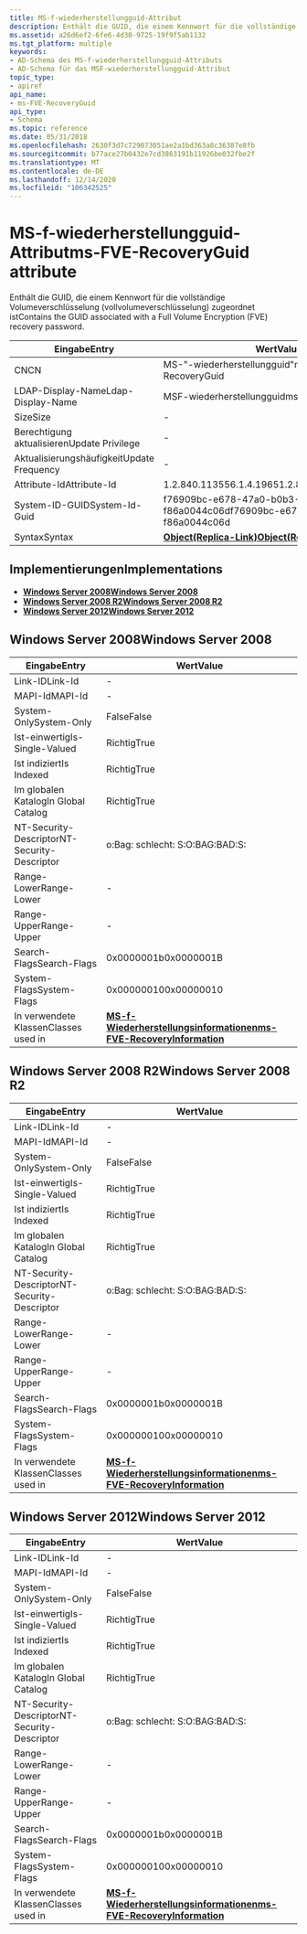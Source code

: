 ```yaml
---
title: MS-f-wiederherstellungguid-Attribut
description: Enthält die GUID, die einem Kennwort für die vollständige Volumeverschlüsselung (vollvolumeverschlüsselung) zugeordnet ist
ms.assetid: a26d6ef2-6fe6-4d30-9725-19f9f5ab1132
ms.tgt_platform: multiple
keywords:
- AD-Schema des MS-f-wiederherstellungguid-Attributs
- AD-Schema für das MSF-wiederherstellungguid-Attribut
topic_type:
- apiref
api_name:
- ms-FVE-RecoveryGuid
api_type:
- Schema
ms.topic: reference
ms.date: 05/31/2018
ms.openlocfilehash: 2630f3d7c729073051ae2a1bd363a8c36387e8fb
ms.sourcegitcommit: b77ace27b0432e7cd3863191b11926be032fbe2f
ms.translationtype: MT
ms.contentlocale: de-DE
ms.lasthandoff: 12/14/2020
ms.locfileid: "106342525"
---
```

# <a name="ms-fve-recoveryguid-attribute"></a><span data-ttu-id="d36c3-105">MS-f-wiederherstellungguid-Attribut</span><span class="sxs-lookup"><span data-stu-id="d36c3-105">ms-FVE-RecoveryGuid attribute</span></span>

<span data-ttu-id="d36c3-106">Enthält die GUID, die einem Kennwort für die vollständige Volumeverschlüsselung (vollvolumeverschlüsselung) zugeordnet ist</span><span class="sxs-lookup"><span data-stu-id="d36c3-106">Contains the GUID associated with a Full Volume Encryption (FVE) recovery password.</span></span>



| <span data-ttu-id="d36c3-107">Eingabe</span><span class="sxs-lookup"><span data-stu-id="d36c3-107">Entry</span></span> | <span data-ttu-id="d36c3-108">Wert</span><span class="sxs-lookup"><span data-stu-id="d36c3-108">Value</span></span> |
|-------------------|-------------------------------------------------------|
| <span data-ttu-id="d36c3-109">CN</span><span class="sxs-lookup"><span data-stu-id="d36c3-109">CN</span></span>                | <span data-ttu-id="d36c3-110">MS-"-wiederherstellungguid"</span><span class="sxs-lookup"><span data-stu-id="d36c3-110">ms-FVE-RecoveryGuid</span></span>                                   |
| <span data-ttu-id="d36c3-111">LDAP-Display-Name</span><span class="sxs-lookup"><span data-stu-id="d36c3-111">Ldap-Display-Name</span></span> | <span data-ttu-id="d36c3-112">MSF-wiederherstellungguid</span><span class="sxs-lookup"><span data-stu-id="d36c3-112">msFVE-RecoveryGuid</span></span>                                    |
| <span data-ttu-id="d36c3-113">Size</span><span class="sxs-lookup"><span data-stu-id="d36c3-113">Size</span></span>              | \-                                                    |
| <span data-ttu-id="d36c3-114">Berechtigung aktualisieren</span><span class="sxs-lookup"><span data-stu-id="d36c3-114">Update Privilege</span></span>  | \-                                                    |
| <span data-ttu-id="d36c3-115">Aktualisierungshäufigkeit</span><span class="sxs-lookup"><span data-stu-id="d36c3-115">Update Frequency</span></span>  | \-                                                    |
| <span data-ttu-id="d36c3-116">Attribute-Id</span><span class="sxs-lookup"><span data-stu-id="d36c3-116">Attribute-Id</span></span>      | <span data-ttu-id="d36c3-117">1.2.840.113556.1.4.1965</span><span class="sxs-lookup"><span data-stu-id="d36c3-117">1.2.840.113556.1.4.1965</span></span>                               |
| <span data-ttu-id="d36c3-118">System-ID-GUID</span><span class="sxs-lookup"><span data-stu-id="d36c3-118">System-Id-Guid</span></span>    | <span data-ttu-id="d36c3-119">f76909bc-e678-47a0-b0b3-f86a0044c06d</span><span class="sxs-lookup"><span data-stu-id="d36c3-119">f76909bc-e678-47a0-b0b3-f86a0044c06d</span></span>                  |
| <span data-ttu-id="d36c3-120">Syntax</span><span class="sxs-lookup"><span data-stu-id="d36c3-120">Syntax</span></span>            | [<span data-ttu-id="d36c3-121">**Object(Replica-Link)**</span><span class="sxs-lookup"><span data-stu-id="d36c3-121">**Object(Replica-Link)**</span></span>](s-object-replica-link.md) |



## <a name="implementations"></a><span data-ttu-id="d36c3-122">Implementierungen</span><span class="sxs-lookup"><span data-stu-id="d36c3-122">Implementations</span></span>

-   [<span data-ttu-id="d36c3-123">**Windows Server 2008**</span><span class="sxs-lookup"><span data-stu-id="d36c3-123">**Windows Server 2008**</span></span>](#windows-server-2008)
-   [<span data-ttu-id="d36c3-124">**Windows Server 2008 R2**</span><span class="sxs-lookup"><span data-stu-id="d36c3-124">**Windows Server 2008 R2**</span></span>](#windows-server-2008-r2)
-   [<span data-ttu-id="d36c3-125">**Windows Server 2012**</span><span class="sxs-lookup"><span data-stu-id="d36c3-125">**Windows Server 2012**</span></span>](#windows-server-2012)

## <a name="windows-server-2008"></a><span data-ttu-id="d36c3-126">Windows Server 2008</span><span class="sxs-lookup"><span data-stu-id="d36c3-126">Windows Server 2008</span></span>



| <span data-ttu-id="d36c3-127">Eingabe</span><span class="sxs-lookup"><span data-stu-id="d36c3-127">Entry</span></span> | <span data-ttu-id="d36c3-128">Wert</span><span class="sxs-lookup"><span data-stu-id="d36c3-128">Value</span></span> |
|------------------------|------------------------------------------------------------------------------|
| <span data-ttu-id="d36c3-129">Link-ID</span><span class="sxs-lookup"><span data-stu-id="d36c3-129">Link-Id</span></span>                | \-                                                                           |
| <span data-ttu-id="d36c3-130">MAPI-Id</span><span class="sxs-lookup"><span data-stu-id="d36c3-130">MAPI-Id</span></span>                | \-                                                                           |
| <span data-ttu-id="d36c3-131">System-Only</span><span class="sxs-lookup"><span data-stu-id="d36c3-131">System-Only</span></span>            | <span data-ttu-id="d36c3-132">False</span><span class="sxs-lookup"><span data-stu-id="d36c3-132">False</span></span>                                                                        |
| <span data-ttu-id="d36c3-133">Ist-einwertig</span><span class="sxs-lookup"><span data-stu-id="d36c3-133">Is-Single-Valued</span></span>       | <span data-ttu-id="d36c3-134">Richtig</span><span class="sxs-lookup"><span data-stu-id="d36c3-134">True</span></span>                                                                         |
| <span data-ttu-id="d36c3-135">Ist indiziert</span><span class="sxs-lookup"><span data-stu-id="d36c3-135">Is Indexed</span></span>             | <span data-ttu-id="d36c3-136">Richtig</span><span class="sxs-lookup"><span data-stu-id="d36c3-136">True</span></span>                                                                         |
| <span data-ttu-id="d36c3-137">Im globalen Katalog</span><span class="sxs-lookup"><span data-stu-id="d36c3-137">In Global Catalog</span></span>      | <span data-ttu-id="d36c3-138">Richtig</span><span class="sxs-lookup"><span data-stu-id="d36c3-138">True</span></span>                                                                         |
| <span data-ttu-id="d36c3-139">NT-Security-Descriptor</span><span class="sxs-lookup"><span data-stu-id="d36c3-139">NT-Security-Descriptor</span></span> | <span data-ttu-id="d36c3-140">o:Bag: schlecht: S:</span><span class="sxs-lookup"><span data-stu-id="d36c3-140">O:BAG:BAD:S:</span></span>                                                                 |
| <span data-ttu-id="d36c3-141">Range-Lower</span><span class="sxs-lookup"><span data-stu-id="d36c3-141">Range-Lower</span></span>            | \-                                                                           |
| <span data-ttu-id="d36c3-142">Range-Upper</span><span class="sxs-lookup"><span data-stu-id="d36c3-142">Range-Upper</span></span>            | \-                                                                           |
| <span data-ttu-id="d36c3-143">Search-Flags</span><span class="sxs-lookup"><span data-stu-id="d36c3-143">Search-Flags</span></span>           | <span data-ttu-id="d36c3-144">0x0000001b</span><span class="sxs-lookup"><span data-stu-id="d36c3-144">0x0000001B</span></span>                                                                   |
| <span data-ttu-id="d36c3-145">System-Flags</span><span class="sxs-lookup"><span data-stu-id="d36c3-145">System-Flags</span></span>           | <span data-ttu-id="d36c3-146">0x00000010</span><span class="sxs-lookup"><span data-stu-id="d36c3-146">0x00000010</span></span>                                                                   |
| <span data-ttu-id="d36c3-147">In verwendete Klassen</span><span class="sxs-lookup"><span data-stu-id="d36c3-147">Classes used in</span></span>        | [<span data-ttu-id="d36c3-148">**MS-f-Wiederherstellungsinformationen**</span><span class="sxs-lookup"><span data-stu-id="d36c3-148">**ms-FVE-RecoveryInformation**</span></span>](c-msfve-recoveryinformation.md)<br/> |



## <a name="windows-server-2008-r2"></a><span data-ttu-id="d36c3-149">Windows Server 2008 R2</span><span class="sxs-lookup"><span data-stu-id="d36c3-149">Windows Server 2008 R2</span></span>



| <span data-ttu-id="d36c3-150">Eingabe</span><span class="sxs-lookup"><span data-stu-id="d36c3-150">Entry</span></span> | <span data-ttu-id="d36c3-151">Wert</span><span class="sxs-lookup"><span data-stu-id="d36c3-151">Value</span></span> |
|------------------------|------------------------------------------------------------------------------|
| <span data-ttu-id="d36c3-152">Link-ID</span><span class="sxs-lookup"><span data-stu-id="d36c3-152">Link-Id</span></span>                | \-                                                                           |
| <span data-ttu-id="d36c3-153">MAPI-Id</span><span class="sxs-lookup"><span data-stu-id="d36c3-153">MAPI-Id</span></span>                | \-                                                                           |
| <span data-ttu-id="d36c3-154">System-Only</span><span class="sxs-lookup"><span data-stu-id="d36c3-154">System-Only</span></span>            | <span data-ttu-id="d36c3-155">False</span><span class="sxs-lookup"><span data-stu-id="d36c3-155">False</span></span>                                                                        |
| <span data-ttu-id="d36c3-156">Ist-einwertig</span><span class="sxs-lookup"><span data-stu-id="d36c3-156">Is-Single-Valued</span></span>       | <span data-ttu-id="d36c3-157">Richtig</span><span class="sxs-lookup"><span data-stu-id="d36c3-157">True</span></span>                                                                         |
| <span data-ttu-id="d36c3-158">Ist indiziert</span><span class="sxs-lookup"><span data-stu-id="d36c3-158">Is Indexed</span></span>             | <span data-ttu-id="d36c3-159">Richtig</span><span class="sxs-lookup"><span data-stu-id="d36c3-159">True</span></span>                                                                         |
| <span data-ttu-id="d36c3-160">Im globalen Katalog</span><span class="sxs-lookup"><span data-stu-id="d36c3-160">In Global Catalog</span></span>      | <span data-ttu-id="d36c3-161">Richtig</span><span class="sxs-lookup"><span data-stu-id="d36c3-161">True</span></span>                                                                         |
| <span data-ttu-id="d36c3-162">NT-Security-Descriptor</span><span class="sxs-lookup"><span data-stu-id="d36c3-162">NT-Security-Descriptor</span></span> | <span data-ttu-id="d36c3-163">o:Bag: schlecht: S:</span><span class="sxs-lookup"><span data-stu-id="d36c3-163">O:BAG:BAD:S:</span></span>                                                                 |
| <span data-ttu-id="d36c3-164">Range-Lower</span><span class="sxs-lookup"><span data-stu-id="d36c3-164">Range-Lower</span></span>            | \-                                                                           |
| <span data-ttu-id="d36c3-165">Range-Upper</span><span class="sxs-lookup"><span data-stu-id="d36c3-165">Range-Upper</span></span>            | \-                                                                           |
| <span data-ttu-id="d36c3-166">Search-Flags</span><span class="sxs-lookup"><span data-stu-id="d36c3-166">Search-Flags</span></span>           | <span data-ttu-id="d36c3-167">0x0000001b</span><span class="sxs-lookup"><span data-stu-id="d36c3-167">0x0000001B</span></span>                                                                   |
| <span data-ttu-id="d36c3-168">System-Flags</span><span class="sxs-lookup"><span data-stu-id="d36c3-168">System-Flags</span></span>           | <span data-ttu-id="d36c3-169">0x00000010</span><span class="sxs-lookup"><span data-stu-id="d36c3-169">0x00000010</span></span>                                                                   |
| <span data-ttu-id="d36c3-170">In verwendete Klassen</span><span class="sxs-lookup"><span data-stu-id="d36c3-170">Classes used in</span></span>        | [<span data-ttu-id="d36c3-171">**MS-f-Wiederherstellungsinformationen**</span><span class="sxs-lookup"><span data-stu-id="d36c3-171">**ms-FVE-RecoveryInformation**</span></span>](c-msfve-recoveryinformation.md)<br/> |



## <a name="windows-server-2012"></a><span data-ttu-id="d36c3-172">Windows Server 2012</span><span class="sxs-lookup"><span data-stu-id="d36c3-172">Windows Server 2012</span></span>



| <span data-ttu-id="d36c3-173">Eingabe</span><span class="sxs-lookup"><span data-stu-id="d36c3-173">Entry</span></span> | <span data-ttu-id="d36c3-174">Wert</span><span class="sxs-lookup"><span data-stu-id="d36c3-174">Value</span></span> |
|------------------------|------------------------------------------------------------------------------|
| <span data-ttu-id="d36c3-175">Link-ID</span><span class="sxs-lookup"><span data-stu-id="d36c3-175">Link-Id</span></span>                | \-                                                                           |
| <span data-ttu-id="d36c3-176">MAPI-Id</span><span class="sxs-lookup"><span data-stu-id="d36c3-176">MAPI-Id</span></span>                | \-                                                                           |
| <span data-ttu-id="d36c3-177">System-Only</span><span class="sxs-lookup"><span data-stu-id="d36c3-177">System-Only</span></span>            | <span data-ttu-id="d36c3-178">False</span><span class="sxs-lookup"><span data-stu-id="d36c3-178">False</span></span>                                                                        |
| <span data-ttu-id="d36c3-179">Ist-einwertig</span><span class="sxs-lookup"><span data-stu-id="d36c3-179">Is-Single-Valued</span></span>       | <span data-ttu-id="d36c3-180">Richtig</span><span class="sxs-lookup"><span data-stu-id="d36c3-180">True</span></span>                                                                         |
| <span data-ttu-id="d36c3-181">Ist indiziert</span><span class="sxs-lookup"><span data-stu-id="d36c3-181">Is Indexed</span></span>             | <span data-ttu-id="d36c3-182">Richtig</span><span class="sxs-lookup"><span data-stu-id="d36c3-182">True</span></span>                                                                         |
| <span data-ttu-id="d36c3-183">Im globalen Katalog</span><span class="sxs-lookup"><span data-stu-id="d36c3-183">In Global Catalog</span></span>      | <span data-ttu-id="d36c3-184">Richtig</span><span class="sxs-lookup"><span data-stu-id="d36c3-184">True</span></span>                                                                         |
| <span data-ttu-id="d36c3-185">NT-Security-Descriptor</span><span class="sxs-lookup"><span data-stu-id="d36c3-185">NT-Security-Descriptor</span></span> | <span data-ttu-id="d36c3-186">o:Bag: schlecht: S:</span><span class="sxs-lookup"><span data-stu-id="d36c3-186">O:BAG:BAD:S:</span></span>                                                                 |
| <span data-ttu-id="d36c3-187">Range-Lower</span><span class="sxs-lookup"><span data-stu-id="d36c3-187">Range-Lower</span></span>            | \-                                                                           |
| <span data-ttu-id="d36c3-188">Range-Upper</span><span class="sxs-lookup"><span data-stu-id="d36c3-188">Range-Upper</span></span>            | \-                                                                           |
| <span data-ttu-id="d36c3-189">Search-Flags</span><span class="sxs-lookup"><span data-stu-id="d36c3-189">Search-Flags</span></span>           | <span data-ttu-id="d36c3-190">0x0000001b</span><span class="sxs-lookup"><span data-stu-id="d36c3-190">0x0000001B</span></span>                                                                   |
| <span data-ttu-id="d36c3-191">System-Flags</span><span class="sxs-lookup"><span data-stu-id="d36c3-191">System-Flags</span></span>           | <span data-ttu-id="d36c3-192">0x00000010</span><span class="sxs-lookup"><span data-stu-id="d36c3-192">0x00000010</span></span>                                                                   |
| <span data-ttu-id="d36c3-193">In verwendete Klassen</span><span class="sxs-lookup"><span data-stu-id="d36c3-193">Classes used in</span></span>        | [<span data-ttu-id="d36c3-194">**MS-f-Wiederherstellungsinformationen**</span><span class="sxs-lookup"><span data-stu-id="d36c3-194">**ms-FVE-RecoveryInformation**</span></span>](c-msfve-recoveryinformation.md)<br/> |



 

 





